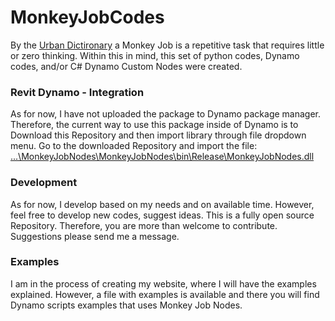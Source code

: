 <!--
Readme Markdown file for GitHub
-->
# MonkeyJobCodes
 By the [Urban Dictironary](https://www.urbandictionary.com/define.php?term=Monkey%20job) a Monkey Job is a repetitive task that requires little or zero thinking. Within this in mind, this set of python codes, Dynamo codes, and/or C# Dynamo Custom Nodes were created.


### Revit Dynamo - Integration
As for now, I have not uploaded the package to Dynamo package manager. Therefore, the current way to use this package inside of Dynamo is to Download this Repository and then import library through file dropdown menu.
Go to the downloaded Repository and import the file:
[...\MonkeyJobNodes\MonkeyJobNodes\bin\Release\MonkeyJobNodes.dll](MonkeyJobNodes\MonkeyJobNodes\bin\Release\MonkeyJobNodes.dll)



### Development
As for now, I develop based on my needs and on available time. However, feel free to develop new codes, suggest ideas. This is a fully open source Repository. Therefore, you are more than welcome to contribute.
Suggestions please send me a message.


### Examples
I am in the process of creating my website, where I will have the examples explained. However, a file with examples is available and there you will find Dynamo scripts examples that uses Monkey Job Nodes.

<!--
Proof reading is needed!!!
-->
